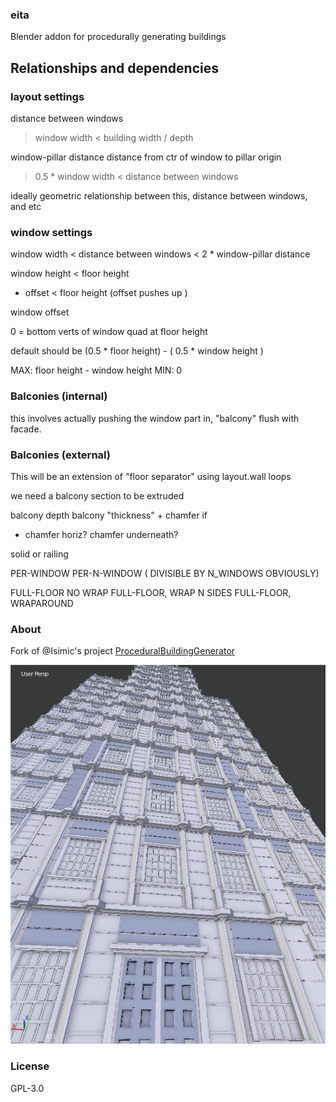 ### eita 
Blender addon for procedurally generating buildings

## Relationships and dependencies


### layout settings 

distance between windows
  > window width
  < building width / depth

window-pillar distance 
  distance from ctr of window to pillar origin

  > 0.5 * window width
  < distance between windows

  ideally geometric relationship between this, distance between windows, and etc


### window settings

window width 
  < distance between windows
  < 2 * window-pillar distance

window height
  < floor height
  + offset < floor height (offset pushes up )

window offset
  
  0 = bottom verts of window quad at floor height

  default should be (0.5 * floor height) - ( 0.5 * window height )

  MAX: floor height - window height
  MIN: 0




### Balconies (internal)

this involves actually pushing the window part in, "balcony" flush with facade.

### Balconies (external)

This will be an extension of "floor separator" using layout.wall loops

we need a balcony section to be extruded

balcony depth
balcony "thickness" + chamfer if 


* chamfer horiz?
chamfer underneath?

solid or railing

PER-WINDOW
PER-N-WINDOW ( DIVISIBLE BY N_WINDOWS OBVIOUSLY)

FULL-FLOOR NO WRAP
FULL-FLOOR, WRAP N SIDES
FULL-FLOOR, WRAPAROUND




### About
Fork of @Isimic's project [ProceduralBuildingGenerator](https://github.com/lsimic/ProceduralBuildingGenerator)

![latest commit: grid-type windows](screenshot.png)

### License

GPL-3.0
